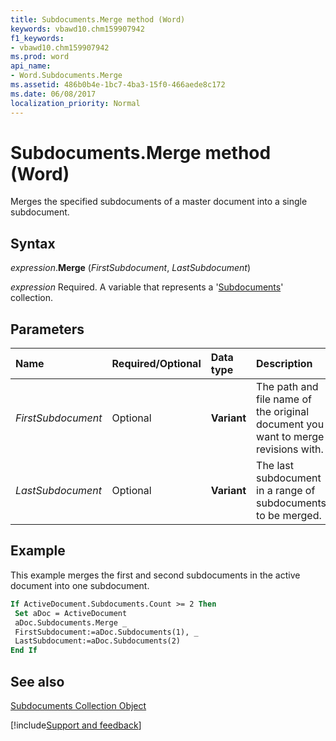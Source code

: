 ```yaml
---
title: Subdocuments.Merge method (Word)
keywords: vbawd10.chm159907942
f1_keywords:
- vbawd10.chm159907942
ms.prod: word
api_name:
- Word.Subdocuments.Merge
ms.assetid: 486b0b4e-1bc7-4ba3-15f0-466aede8c172
ms.date: 06/08/2017
localization_priority: Normal
---
```



# Subdocuments.Merge method (Word)

Merges the specified subdocuments of a master document into a single subdocument.


## Syntax

_expression_.**Merge** (_FirstSubdocument_, _LastSubdocument_)

_expression_ Required. A variable that represents a '[Subdocuments](Word.subdocuments.md)' collection.


## Parameters

|Name|Required/Optional|Data type|Description|
|:-----|:-----|:-----|:-----|
| _FirstSubdocument_|Optional| **Variant**|The path and file name of the original document you want to merge revisions with.|
| _LastSubdocument_|Optional| **Variant**|The last subdocument in a range of subdocuments to be merged.|

## Example

This example merges the first and second subdocuments in the active document into one subdocument.


```vb
If ActiveDocument.Subdocuments.Count >= 2 Then 
 Set aDoc = ActiveDocument 
 aDoc.Subdocuments.Merge _ 
 FirstSubdocument:=aDoc.Subdocuments(1), _ 
 LastSubdocument:=aDoc.Subdocuments(2) 
End If
```


## See also


[Subdocuments Collection Object](Word.subdocuments.md)

[!include[Support and feedback](~/includes/feedback-boilerplate.md)]